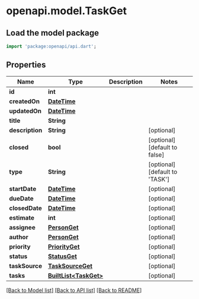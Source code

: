 # openapi.model.TaskGet

## Load the model package
```dart
import 'package:openapi/api.dart';
```

## Properties
Name | Type | Description | Notes
------------ | ------------- | ------------- | -------------
**id** | **int** |  | 
**createdOn** | [**DateTime**](DateTime.md) |  | 
**updatedOn** | [**DateTime**](DateTime.md) |  | 
**title** | **String** |  | 
**description** | **String** |  | [optional] 
**closed** | **bool** |  | [optional] [default to false]
**type** | **String** |  | [optional] [default to 'TASK']
**startDate** | [**DateTime**](DateTime.md) |  | [optional] 
**dueDate** | [**DateTime**](DateTime.md) |  | [optional] 
**closedDate** | [**DateTime**](DateTime.md) |  | [optional] 
**estimate** | **int** |  | [optional] 
**assignee** | [**PersonGet**](PersonGet.md) |  | [optional] 
**author** | [**PersonGet**](PersonGet.md) |  | [optional] 
**priority** | [**PriorityGet**](PriorityGet.md) |  | [optional] 
**status** | [**StatusGet**](StatusGet.md) |  | [optional] 
**taskSource** | [**TaskSourceGet**](TaskSourceGet.md) |  | [optional] 
**tasks** | [**BuiltList&lt;TaskGet&gt;**](TaskGet.md) |  | [optional] 

[[Back to Model list]](../README.md#documentation-for-models) [[Back to API list]](../README.md#documentation-for-api-endpoints) [[Back to README]](../README.md)


